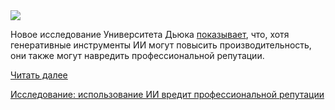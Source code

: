 <!--2025-05-11 07:17:15-->
<div class="yb">
  <div class="rss habr"><img src="https://habrastorage.org/getpro/habr/upload_files/095/528/975/09552897505737b0ff754de87b65ed0a.png" /><p>Новое исследование Университета Дьюка <a href="https://www.pnas.org/doi/suppl/10.1073/pnas.2426766122" rel="noopener noreferrer nofollow">показывает</a>, что, хотя генеративные инструменты ИИ могут повысить производительность, они также могут навредить профессиональной репутации.</p> <a href="https://habr.com/ru/articles/908314/#habracut">Читать далее</a> <p class="titl"><a href="https://habr.com/ru/news/908314/?utm_source=habrahabr&utm_medium=rss&utm_campaign=908314">Исследование: использование ИИ вредит профессиональной репутации</a></p></div>
</div>
